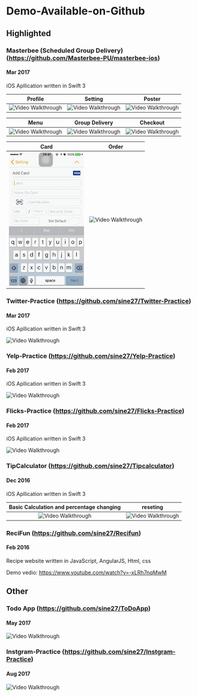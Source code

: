 # Demo-Available-on-Github

## Highlighted

### Masterbee (Scheduled Group Delivery) (https://github.com/Masterbee-PU/masterbee-ios)
#### Mar 2017

iOS Apllication written in Swift 3

Profile | Setting | Poster
:-------------------------:|:-------------------------:|:-------------------------:
<img src='https://github.com/Masterbee-PU/masterbee-ios/blob/master/gif/profie.gif' width='200' alt='Video Walkthrough'/> | <img src='https://github.com/Masterbee-PU/masterbee-ios/blob/master/gif/language.gif' width='200' alt='Video Walkthrough'/> | <img src='https://github.com/Masterbee-PU/masterbee-ios/blob/master/gif/poster.gif' width='200' alt='Video Walkthrough'/>

Menu | Group Delivery | Checkout
:-------------------------:|:-------------------------:|:-------------------------:
<img src='https://github.com/Masterbee-PU/masterbee-ios/blob/master/gif/menu.gif' width='200' alt='Video Walkthrough'/> | <img src='https://github.com/Masterbee-PU/masterbee-ios/blob/master/gif/groupD.gif' width='200' alt='Video Walkthrough'/> | <img src='https://github.com/Masterbee-PU/masterbee-ios/blob/master/gif/checkout.gif' width='200' alt='Video Walkthrough'/> 

Card | Order
:-------------------------:|:-------------------------:
<img src='https://github.com/Masterbee-PU/masterbee-ios/blob/master/gif/card.gif' width='200' alt='Video Walkthrough'/> | <img src='https://github.com/Masterbee-PU/masterbee-ios/blob/master/gif/order.gif' width='200' alt='Video Walkthrough'/> 

### Twitter-Practice (https://github.com/sine27/Twitter-Practice)
#### Mar 2017

iOS Apllication written in Swift 3

<img src='https://github.com/sine27/Twitter-Practice/blob/master/demo/version1_5.gif' width='270' alt='Video Walkthrough' />

### Yelp-Practice (https://github.com/sine27/Yelp-Practice)
#### Feb 2017

iOS Apllication written in Swift 3

<img src='https://github.com/sine27/Yelp-Practice/blob/master/demo.gif' width='270' alt='Video Walkthrough' />

### Flicks-Practice (https://github.com/sine27/Flicks-Practice)
#### Feb 2017

iOS Apllication written in Swift 3

<img src='https://github.com/sine27/Flicks-Practice/blob/master/demo/assign2-4review.gif' width='270' alt='Video Walkthrough' />

### TipCalculator (https://github.com/sine27/Tipcalculator)
#### Dec 2016

iOS Apllication written in Swift 3

Basic Calculation and percentage changing | reseting
:-------------------------:|:-------------------------:
<img src='http://i.imgur.com/VCNt2B6.gif' title='tip calculation' width='270' alt='Video Walkthrough' /> | <img src='http://i.imgur.com/U3LKSXz.gif' title='restarting' width='270' alt='Video Walkthrough' />

### ReciFun (https://github.com/sine27/Recifun)
#### Feb 2016

Recipe website written in JavaScript, AngularJS, Html, css

Demo vedio: https://www.youtube.com/watch?v=-xLRh7nqMwM

## Other

### Todo App (https://github.com/sine27/ToDoApp)
#### May 2017

<img src='https://github.com/sine27/ToDoApp/blob/master/demo.gif' title='tip calculation' width='270' alt='Video Walkthrough' />

### Instgram-Practice (https://github.com/sine27/Instgram-Practice)
#### Aug 2017

<img src='https://github.com/sine27/Instgram-Practice/blob/master/demo.gif' title='tip calculation' width='270' alt='Video Walkthrough' />
